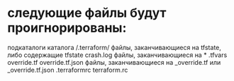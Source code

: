 #  следующие файлы будут проигнорированы:
подкаталоги каталога /.terraform/
файлы, заканчивающиеся на tfstate, либо содержащие tfstate
crash.log
файлы, заканчивающиеся на * .tfvars
override.tf
override.tf.json
файлы, заканчивающиеся на _override.tf или _override.tf.json
.terraformrc
terraform.rc



